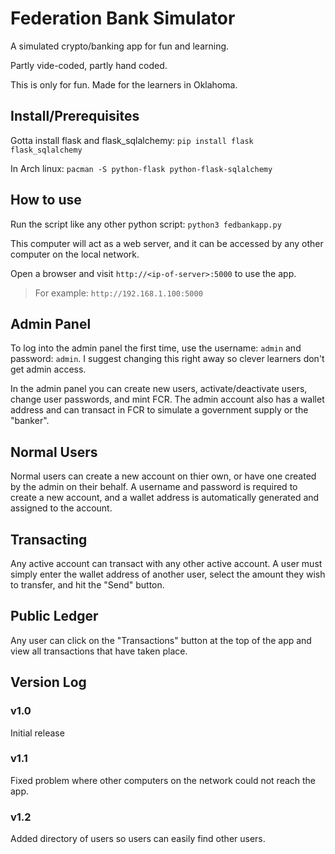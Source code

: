 # Federation Bank Simulator

A simulated crypto/banking app for fun and learning.

Partly vide-coded, partly hand coded.

This is only for fun. Made for the learners in Oklahoma.

## Install/Prerequisites

Gotta install flask and flask_sqlalchemy: `pip install flask flask_sqlalchemy`

In Arch linux: `pacman -S python-flask python-flask-sqlalchemy`

## How to use

Run the script like any other python script: `python3 fedbankapp.py`

This computer will act as a web server, and it can be accessed by any other computer on the local network.

Open a browser and visit `http://<ip-of-server>:5000` to use the app.

> For example: `http://192.168.1.100:5000`

## Admin Panel

To log into the admin panel the first time, use the username: `admin` and password: `admin`. 
I suggest changing this right away so clever learners don't get admin access.

In the admin panel you can create new users, activate/deactivate users, change user passwords, and mint FCR. 
The admin account also has a wallet address and can transact in FCR to simulate a government supply or the "banker".

## Normal Users

Normal users can create a new account on thier own, or have one created by the admin on their behalf. 
A username and password is required to create a new account, and a wallet address is automatically generated and assigned to the account. 

## Transacting

Any active account can transact with any other active account. A user must simply enter the wallet address of another user, select the amount they wish to transfer, 
and hit the "Send" button. 

## Public Ledger

Any user can click on the "Transactions" button at the top of the app and view all transactions that have taken place.

## Version Log
### v1.0
Initial release

### v1.1
Fixed problem where other computers on the network could not reach the app.

### v1.2
Added directory of users so users can easily find other users.

